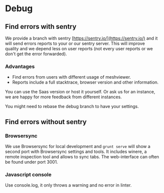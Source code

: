 # Debug

## Find errors with sentry

We provide a branch with sentry [https://sentry.io/](https://sentry.io/) and it will send errors reports to your or our sentry server. This will improve quality and we depend less on user reports \(not every user reports or we don't get the error forwarded\).

### Advantages

* Find errors from users with different usage of meshviewer.
* Reports include a full stacktrace, browser version and other information.

You can use the Saas version or host it yourself. Or ask us for an instance, we are happy for more feedback from different instances.

You might need to rebase the debug branch to have your settings.

## Find errors without sentry

### Browsersync

We use Browsersync for local development and `grunt serve` will show a second port with Browsersync settings and tools. It includes winere, a remote inspection tool and allows to sync tabs. The web-interface can often be found under port 3001.

### Javascript console

Use console.log, it only throws a warning and no error in linter.

